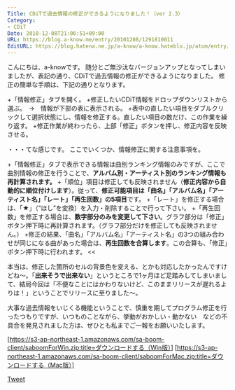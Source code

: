 ```yaml
---
Title: CDiTで過去情報の修正ができるようになりました！（ver 2.3）
Category:
- CDiT
Date: 2010-12-08T21:06:51+09:00
URL: https://blog.a-know.me/entry/20101208/1291810011
EditURL: https://blog.hatena.ne.jp/a-know/a-know.hateblo.jp/atom/entry/12921228815727979784
---
```


こんにちは、a-knowです。
随分とご無沙汰なバージョンアップとなってしまいましたが、表記の通り、CDiTで過去情報の修正ができるようになりました。
修正の簡単な手順は、下記の通りとなります。


+「情報修正」タブを開く。
+修正したいCDiT情報をドロップダウンリストから選ぶ。　→　情報が下部の表に表示される。
+表中の直したい項目をダブルクリックして選択状態にし、情報を修正する。直したい項目の数だけ、この作業を繰り返す。
+修正作業が終わったら、上部「修正」ボタンを押し、修正内容を反映させる。


・・・てな感じです。
ここでいくつか、情報修正に関する注意事項を。


>>
+「情報修正」タブで表示できる情報は曲別ランキング情報のみですが、ここで曲別情報の修正を行うことで、<span style="font-weight:bold;">アルバム別・アーティスト別のランキング情報も再計算されます。</span>
+「順位」項目は修正しても反映されません（<span style="font-weight:bold;">修正内容から自動的に順位付けします</span>）。従って、<span style="font-weight:bold;">修正可能項目は「曲名」「アルバム名」「アーティスト名」「レート」「再生回数」の5項目</span>です。
+「レート」を修正する場合は、「★」（“ほし”を変換）を入力・削除することで行って下さい。
+「再生回数」を修正する場合は、<span style="font-weight:bold;">数字部分のみを変更して下さい</span>。グラフ部分は「修正」ボタン押下時に再計算されます。（グラフ部分だけを修正しても反映されません。）
+修正の結果、「曲名」「アルバム名」「アーティスト名」の3つの組み合わせが同じになる曲があった場合は、<span style="font-weight:bold;">再生回数を合算します</span>。この合算も、「修正」ボタン押下時に行われます。
<<


本当は、修正した箇所のセルの背景色を変える、とかも対応したかったんですけどね〜。「<span style="font-weight:bold;">出来そうで出来ない</span>」というところで1ヶ月ほど足踏みしてしまいまして、結局今回は「不便なことにはかわりないけど、このままリリースが遅れるよりは！」ということでリリースに至りました〜。

大事な過去情報をいじくる機能ということで、慎重を期してプログラム修正を行ったつもりですが、いつものことながら、挙動がおかしい・動かない　などの不具合を発見されました方は、ぜひとも私までご一報をお願いいたします。



[https://s3-ap-northeast-1.amazonaws.com/sa-boom-client/saboomForWin.zip:title=ダウンロードする（Win版）]
[https://s3-ap-northeast-1.amazonaws.com/sa-boom-client/saboomForMac.zip:title=ダウンロードする（Mac版）]



<a href="http://twitter.com/share" class="twitter-share-button" data-count="horizontal" data-via="a_know" data-related="CDiT_info" data-lang="ja">Tweet</a><script type="text/javascript" src="//platform.twitter.com/widgets.js"></script>
